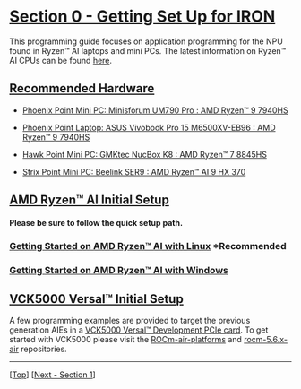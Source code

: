 <!---//===- README.md --------------------------*- Markdown -*-===//
//
// This file is licensed under the Apache License v2.0 with LLVM Exceptions.
// See https://llvm.org/LICENSE.txt for license information.
// SPDX-License-Identifier: Apache-2.0 WITH LLVM-exception
//
// Copyright (C) 2024, Advanced Micro Devices, Inc.
// 
//===----------------------------------------------------------------------===//-->

# <ins>Section 0 - Getting Set Up for IRON</ins>

This programming guide focuses on application programming for the NPU found in Ryzen™ AI laptops and mini PCs. The latest information on Ryzen™ AI CPUs can be found [here](https://www.amd.com/en/products/processors/consumer/ryzen-ai.html).

## <ins>Recommended Hardware</ins>

* [Phoenix Point Mini PC: Minisforum UM790 Pro : AMD Ryzen™ 9 7940HS](https://store.minisforum.com/products/minisforum-um790-pro?variant=43865372786933)

* [Phoenix Point Laptop: ASUS Vivobook Pro 15 M6500XV-EB96 : AMD Ryzen™ 9 7940HS](https://www.asus.com/us/laptops/for-creators/vivobook/asus-vivobook-pro-15-oled-m6500/)
  
* [Hawk Point Mini PC: GMKtec NucBox K8 : AMD Ryzen™ 7 8845HS](https://www.gmktec.com/products/amd-ryzen-7-8845hs-mini-pc-nucbox-k8?spm=..product_fe40bedf-d378-40fc-a60a-54d18f1dbc53.header_1.1&variant=71118fa4-6acb-4d6e-abcb-1d3cf00e6438)

* [Strix Point Mini PC: Beelink SER9 : AMD Ryzen™ AI 9 HX 370](https://www.bee-link.com/products/beelink-ser9-ai-9-hx-370)

## <ins>AMD Ryzen™ AI Initial Setup</ins>

#### **Please be sure to follow the quick setup path.**

### [Getting Started on AMD Ryzen™ AI with Linux](../../docs/buildHostLin.md) **\*Recommended**

### [Getting Started on AMD Ryzen™ AI with Windows](../../docs/buildHostWin.md)

## <ins>VCK5000 Versal™ Initial Setup</ins>

A few programming examples are provided to target the previous generation AIEs in a [VCK5000 Versal™ Development PCIe card](https://www.xilinx.com/products/boards-and-kits/vck5000.html). To get started with VCK5000 please visit the [ROCm-air-platforms](https://github.com/Xilinx/ROCm-air-platforms/tree/main) and [rocm-5.6.x-air](https://github.com/ROCm/ROCR-Runtime/tree/experimental/rocm-5.6.x-air) repositories. 

-----
[[Top](..)] [[Next - Section 1](../section-1/)]
